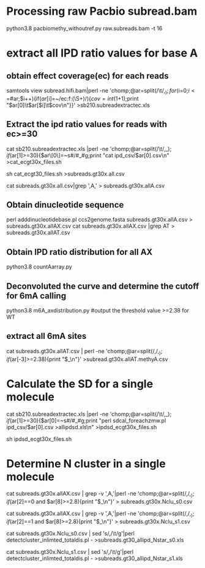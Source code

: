 # Processing raw Pacbio subread.bam

python3.8 pacbiomethy_withoutref.py raw.subreads.bam -t 16

# extract all IPD ratio values for base A

## obtain effect coverage(ec) for each reads

samtools view subread.hifi.bam|perl -ne 'chomp;@ar=split(/\t/,$_);for($i=0;$i<=$#ar;$i++){if($ar[$i]=~/ec:f:(\S+)/){$cov=int($1+1);print "$ar[0]\t$ar[$i]\t$cov\n"}}' >sb210.subreadextractec.xls 

## Extract the ipd ratio values for reads with ec>=30

cat sb210.subreadextractec.xls |perl -ne 'chomp;@ar=split(/\t/,$\_);if($ar\[1\]>=30){$ar\[0\]=~s#/#_#g;print "cat ipd_csv/$ar\[0\].csv\n" >cat_ecgt30x_files.sh

sh cat_ecgt30_files.sh >subreads.gt30x.all.csv

cat subreads.gt30x.all.csv|grep ',A,' > subreads.gt30x.allA.csv


## Obtain dinucleotide sequence

perl adddinucleotidebase.pl ccs2genome.fasta subreads.gt30x.allA.csv > subreads.gt30x.allAX.csv
cat subreads.gt30x.allAX.csv |grep AT > subreads.gt30x.allAT.csv

## Obtain IPD ratio distribution for all AX

python3.8 countAarray.py

## Deconvoluted the curve and determine the cutoff for 6mA calling

python3.8 m6A_axdistribution.py #output the threshold value >=2.38 for WT

## extract all 6mA sites

cat subreads.gt30x.allAT.csv | perl -ne 'chomp;@ar=split(/,/,$_);if($ar\[-3\]>=2.38){print "$\_\n"}' >subread.gt30x.allAT.methyA.csv


# Calculate the SD for a single molecule

cat sb210.subreadextractec.xls |perl -ne 'chomp;@ar=split(/\t/,$\_);if($ar\[1\]>=30){$ar[0]=~s#/#_#g;print "perl sdcal_foreachzmw.pl ipd_csv/$ar\[0\].csv >allipdsd.xls\n" >ipdsd_ecgt30x_files.sh

sh ipdsd_ecgt30x_files.sh

# Determine N cluster in a single molecule

cat subreads.gt30x.allAX.csv | grep -v ',A,'|perl -ne 'chomp;@ar=split(/,/,$_);if($ar\[2\]==0 and $ar\[8\]>=2.8){print "$\_\n"}' > subreads.gt30x.Nclu_s0.csv

cat subreads.gt30x.allAX.csv | grep -v ',A,'|perl -ne 'chomp;@ar=split(/,/,$_);if($ar\[2\]==1 and $ar\[8\]>=2.8){print "$\_\n"}' > subreads.gt30x.Nclu_s1.csv

cat subreads.gt30x.Nclu_s0.csv | sed 's/,/\t/g'|perl detectcluster_inlimted_totaldis.pl - >subreads.gt30_allipd_Nstar_s0.xls

cat subreads.gt30x.Nclu_s1.csv | sed 's/,/\t/g'|perl detectcluster_inlimted_totaldis.pl - >subreads.gt30_allipd_Nstar_s1.xls



